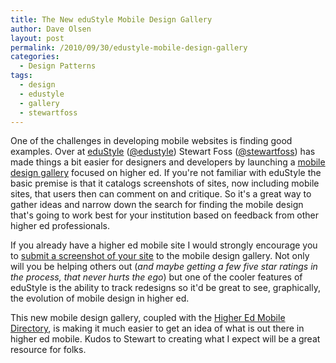```yaml
---
title: The New eduStyle Mobile Design Gallery
author: Dave Olsen
layout: post
permalink: /2010/09/30/edustyle-mobile-design-gallery
categories:
  - Design Patterns
tags:
  - design
  - edustyle
  - gallery
  - stewartfoss
---
```

One of the challenges in developing mobile websites is finding good examples. Over at [eduStyle][1] ([@edustyle][2]) Stewart Foss ([@stewartfoss][3]) has made things a bit easier for designers and developers by launching a [mobile design gallery][4] focused on higher ed. If you're not familiar with eduStyle the basic premise is that it catalogs screenshots of sites, now including mobile sites, that users then can comment on and critique. So it's a great way to gather ideas and narrow down the search for finding the mobile design that's going to work best for your institution based on feedback from other higher ed professionals.

If you already have a higher ed mobile site I would strongly encourage you to [submit a screenshot of your site][5] to the mobile design gallery. Not only will you be helping others out (*and maybe getting a few five star ratings in the process, that never hurts the ego*) but one of the cooler features of eduStyle is the ability to track redesigns so it'd be great to see, graphically, the evolution of mobile design in higher ed.

This new mobile design gallery, coupled with the [Higher Ed Mobile Directory][6], is making it much easier to get an idea of what is out there in higher ed mobile. Kudos to Stewart to creating what I expect will be a great resource for folks.

 [1]: http://www.edustyle.net/
 [2]: http://twitter.com/edustyle/
 [3]: http://twitter.com/stewartfoss
 [4]: http://www.edustyle.net/gallery_mobile.php
 [5]: http://www.edustyle.net/submit_site.php
 [6]: http://www.dmolsen.com/mobile-in-higher-ed/?page_id=43